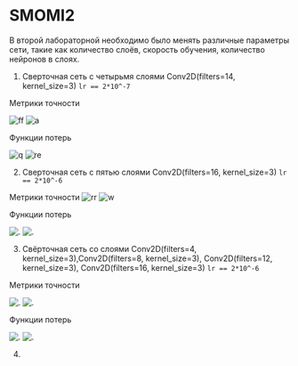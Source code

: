 # SMOMI2
В второй лабораторной необходимо было менять различные параметры сети, такие как количество слоёв, скорость обучения, количество нейронов в слоях.

1. Сверточная сеть с четырьмя слоями Conv2D(filters=14, kernel_size=3)
``` lr == 2*10^-7 ```

Метрики точности

![ff](https://github.com/VictoriaIL/SMOMI2/blob/master/train/A_1_train.PNG)
![a](https://github.com/VictoriaIL/SMOMI2/blob/master/test/A_1.PNG)

Функции потерь

![q](https://github.com/VictoriaIL/SMOMI2/blob/master/train/L_1_train.PNG)
![re](https://github.com/VictoriaIL/SMOMI2/blob/master/test/L_1.PNG)

2. Сверточная сеть с пятью слоями Conv2D(filters=16, kernel_size=3)
``` lr == 2*10^-6 ```

Метрики точности 
![rr](https://github.com/VictoriaIL/SMOMI2/blob/master/train/A_2_train.PNG)
![w](https://github.com/VictoriaIL/SMOMI2/blob/master/test/A_2.PNG)

Функции потерь

![.](https://github.com/VictoriaIL/SMOMI2/blob/master/train/L_2_train.PNG)
![.](https://github.com/VictoriaIL/SMOMI2/blob/master/test/L_2.PNG)

3. Свёрточная сеть со слоями Conv2D(filters=4, kernel_size=3),Conv2D(filters=8, kernel_size=3), Conv2D(filters=12, kernel_size=3),
Conv2D(filters=16, kernel_size=3)
``` lr == 2*10^-6 ```

Метрики точности

![.](https://github.com/VictoriaIL/SMOMI2/blob/master/train/A_3_train.PNG)
![.](https://github.com/VictoriaIL/SMOMI2/blob/master/test/A_3.PNG)

Функции потерь

![.](https://github.com/VictoriaIL/SMOMI2/blob/master/train/L_3_train.PNG)
![.](https://github.com/VictoriaIL/SMOMI2/blob/master/test/L_3.PNG)

4. 







